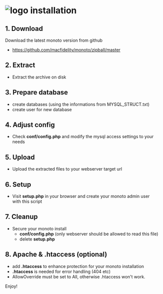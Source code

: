 ![logo](https://raw.githubusercontent.com/yafp/monoto/master/images/logo/monoto_logo_black.png) installation
==========

## 1. Download
Download the latest monoto version from github
* https://github.com/macfidelity/monoto/zipball/master


## 2. Extract
* Extract the archive on disk


## 3. Prepare database
* create databases (using the informations from MYSQL_STRUCT.txt)
* create user for new database


## 4. Adjust config
* Check **conf/config.php** and modify the mysql access settings to your needs


## 5. Upload
* Upload the extracted files to your webserver target url


## 6. Setup
* Visit **setup.php** in your browser and create your monoto admin user with this script


## 7. Cleanup
* Secure your monoto install
  * **conf/config.php** (only webserver should be allowed to read this file)
  * delete **setup.php**


## 8. Apache & .htaccess (optional)
* add **.htaccess** to enhance protection for your monoto installation
* **.htaccess** is needed for error handling (404 etc)
* AllowOverride must be set to All, otherwise .htaccess won't work.

Enjoy!
